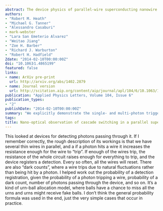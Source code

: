 ```yaml
---
abstract: The device physics of parallel-wire superconducting nanowire single photon detectors is based on a cascade process. Using nano-optical techniques and a parallel wire device with spatially separate pixels, we explicitly demonstrate the single- and multi-photon triggering regimes. We develop a model for describing efficiency of a detector operating in the arm-trigger regime. We investigate the timing response of the detector when illuminating a single pixel and two pixels. We see a change in the active area of the detector between the two regimes and find the two-pixel trigger regime to have a faster timing response than the one-pixel regime.
authors:
- "Robert M. Heath"
- "Michael G. Tanner"
- "Alessandro Casaburi"
- mark-webster
- "Lara San Emeterio Alvarez"
- "Weitao Jiang"
- "Zoe H. Barber"
- "Richard J. Warburton"
- "Robert H. Hadfield"
Zdate: "2014-02-10T00:00:00Z"
doi: "10.1063⁄1.4865199"
featured: false
links:
- name: ArXiv pre-print
  url: http://arxiv.org/abs/1402.2879
- name: Journal version
  url: http://scitation.aip.org/content/aip/journal/apl/104/6/10.1063/1.4865199
publication: "Applied Physics Letters, Volume 104, Issue 6"
publication_types:
- "2"
publishDate: "2014-02-10T00:00:00Z"
summary: "We explicitly demonstrate the single- and multi-photon triggering regimes."
tags:
title: Nano-optical observation of cascade switching in a parallel superconducting nanowire single photon detector
---
```


This looked at devices for detecting photons passing through it. If I remember correctly, the rough description of its workings is that we have several thin wires in parallel, and a if a photon hits a wire it increases the resistance enough for the wire to “trip”. If enough of the wires trip, the resistance of the whole circuit raises enough for everything to trip, and the device registers a detection. Every so often, all the wires will reset. There are also “dark counts”, where a wire trips due to natural fluctuations rather than being hit by a photon.
I helped work out the probability of a detection registration, given the probability of a photon tripping a wire, probability of a dark count, number of photons passing through the device, and so on. It’s a kind of urn-ball allocation model, where balls have a chance to miss all the urns and urns might receive fake balls. I don’t think the general probability formula was used in the end, just the very simple cases that occur in practice.
